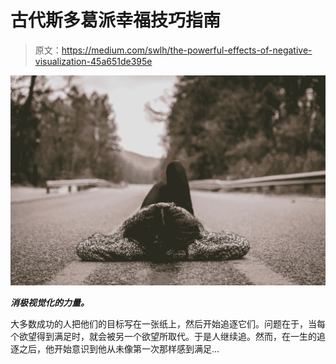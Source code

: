 # 古代斯多葛派幸福技巧指南

> 原文：<https://medium.com/swlh/the-powerful-effects-of-negative-visualization-45a651de395e>

![](img/7deb0591a65c470891cec275514428ea.png)

***消极视觉化的力量。***

大多数成功的人把他们的目标写在一张纸上，然后开始追逐它们。问题在于，当每个欲望得到满足时，就会被另一个欲望所取代。于是人继续追。然而，在一生的追逐之后，他开始意识到他从未像第一次那样感到满足…